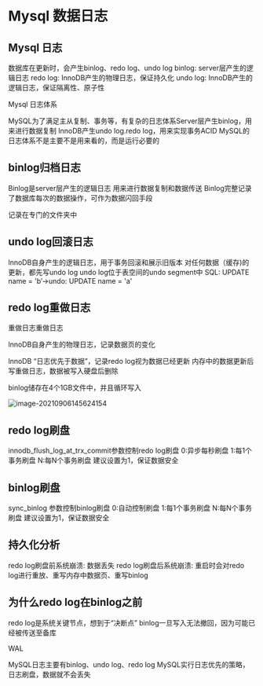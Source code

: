 # Mysql 数据日志

## Mysql 日志



数据库在更新时，会产生binlog、redo log、undo log
binlog: server层产生的逻辑日志
redo log: InnoDB产生的物理日志，保证持久化
undo log: InnoDB产生的逻辑日志，保证隔离性、原子性





Mysql  日志体系



MySQL为了满足主从复制、事务等，有复杂的日志体系Server层产生binlog，用来进行数据复制
InnoDB产生undo log.redo log，用来实现事务ACID
MySQL的日志体系不是主要不是用来看的，而是运行必要的





## binlog归档日志

Binlog是server层产生的逻辑日志
用来进行数据复制和数据传送
Binlog完整记录了数据库每次的数据操作，可作为数据闪回手段

记录在专门的文件夹中

## undo log回滚日志

lnnoDB自身产生的逻辑日志，用于事务回滚和展示旧版本
对任何数据（缓存)的更新，都先写undo log
undo log位于表空间的undo segment中
SQL: UPDATE name = 'b’→undo: UPDATE name = 'a'



## redo log重做日志

重做日志重做日志

lnnoDB自身产生的物理日志，记录数据页的变化

lnnoDB “日志优先于数据”，记录redo log视为数据已经更新
内存中的数据更新后写重做日志，数据被写入硬盘后删除

binlog储存在4个1GB文件中，并且循环写入



![image-20210906145624154](http://cdn.oboom.top/doc/image-20210906145624154.png)



## redo log刷盘

innodb_flush_log_at_trx_commit参数控制redo log刷盘
	0:异步每秒刷盘
	1:每1个事务刷盘
	N:每N个事务刷盘
建议设置为1，保证数据安全









## binlog刷盘

sync_binlog 参数控制binlog刷盘
0∶自动控制刷盘
1:每1个事务刷盘
N:每N个事务刷盘
建议设置为1，保证数据安全



## 持久化分析

redo log刷盘前系统崩溃:
	数据丢失
redo log刷盘后系统崩溃:
	重启时会对redo log进行重放、重写内存中数据页、重写binlog

## 为什么redo log在binlog之前

redo log是系统关键节点，想到于“决断点”
binlog一旦写入无法撤回，因为可能已经被传送至备库

WAL

MySQL日志主要有binlog、undo log、redo log
MySQL实行日志优先的策略，日志刷盘，数据就不会丢失





